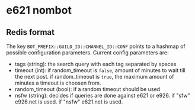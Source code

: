 # e621 nombot

## Redis format

The key `BOT_PREFIX::GUILD_ID::CHANNEL_ID::CONF` points to a hashmap of possible configuration parameters.
Current config parameters are:
- tags (string):
    the search query with each tag separated by spaces
- timeout (int):
    if random_timeout is `false`, amount of minutes to wait till the next post.
    if random_timeout is `true`, the maximum amount of minutes a timeout is choosen from.
- random_timeout (bool):
    if a random timeout should be used
- nsfw (string):
    decides if queries are done against e621 or e926.
    if "sfw" e926.net is used.
    if "nsfw" e621.net is used.
